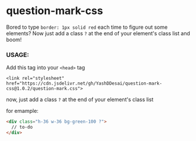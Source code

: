 # question-mark-css
Bored to type `border: 1px solid red` each time to figure out some elements? Now just add a class `?` at the end of your element's class list and boom!


### USAGE:  

Add this tag into your `<head>` tag

`<link rel="stylesheet" href="https://cdn.jsdelivr.net/gh/YashDDesai/question-mark-css@1.0.2/question-mark.css">`

now,
just add a class `?` at the end of your element's class list

for emample: 
```html
<div class="h-36 w-36 bg-green-100 ?">
  // to-do
</div>
```

